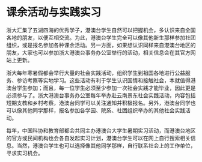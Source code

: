 # 课余活动与实践实习

浙大汇集了五湖四海的优秀学子，港澳台学生自然可以把握机会，多认识来自全国各地的朋友，以便互相交流。为此，港澳台学生完全可以像其他新生那样参加社团组织，或是报名参加各种课余活动。另一方面，如果想认识同样来自港澳台地区的朋友，大家也可以参加浙大港澳台事务办公室举行的活动，相关信息会在其官方网站上更新。

浙大每年寒暑假都会举行大量的社会实践活动，组织学生到祖国各地进行公益服务、参访考察等实地学习。这些活动有利于学生认识国情和接触社会，本就值得港澳台学生参加；而且，每一位学生必须至少参加一次社会实践才能毕业，因此更是必须参与了。浙大港澳台事务办公室每年举办赴云南景东社会实践活动，内容包括短期支教和乡村考察，港澳台同学可以关注通知并积极报名。另外，港澳台同学也可以像其他同学那样，报名参加各学园、院系、社团组织举办的其他社会实践活动。

每年，中国科协和教育部都会共同主办港澳台大学生暑期实习活动，而港澳台地区的官方或民间机构也会各自发起实习计划，港澳台学生可以在网上自行搜索相关信息。当然，港澳台学生也可以选择像其他同学那样，自行联系社会上的工作单位，寻求实习机会。
